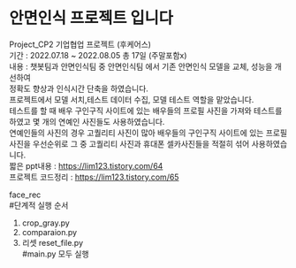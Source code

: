# 안면인식 프로젝트 입니다
Project_CP2 기업협업 프로젝트 (후케어스)\
기간 : 2022.07.18 ~ 2022.08.05 총 17일 (주말포함x)\
내용 : 챗봇팀과 안면인식팀 중 안면인식팀 에서 기존 안면인식 모델을 교체, 성능을 개선하여\
정확도 향상과 인식시간 단축을 하였습니다.\
프로젝트에서 모델 서치,테스트 데이터 수집, 모델 테스트 역할을 맡았습니다.\
테스트를 할 때 배우 구인구직 사이트에 있는 배우들의 프로필 사진을 가져와 테스트를 하였고 몇 개의 연예인 사진들도 사용하였습니다.\
연예인들의 사진의 경우 고퀄리티 사진이 많아 배우들의 구인구직 사이트에 있는 프로필사진을 우선순위로 그 중 고퀄리티 사진과 휴대폰 셀카사진들을 적절히 섞어 사용하였습니다.\
짧은 ppt내용 : https://lim123.tistory.com/64 \
프로젝트 코드정리 : https://lim123.tistory.com/65

face_rec\
#단계적 실행 순서
1. crop_gray.py
2. comparaion.py
3. 리셋 reset_file.py\
#main.py 모두 실행
